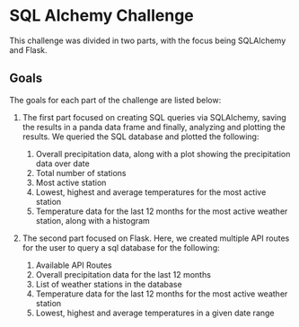 # SQL Alchemy Challenge

This challenge was divided in two parts, with the focus being SQLAlchemy and Flask.

## Goals

The goals for each part of the challenge are listed below:

1. The first part focused on creating SQL queries via SQLAlchemy, saving the results in a panda data frame and finally, analyzing and plotting the results. We queried the SQL database and plotted the following:
    1. Overall precipitation data, along with a plot showing the precipitation data over date
    2. Total number of stations
    3. Most active station
    4. Lowest, highest and average temperatures for the most active station
    5. Temperature data for the last 12 months for the most active weather station, along with a histogram

2. The second part focused on Flask. Here, we created multiple API routes for the user to query a sql database for the following:
    1. Available API Routes
    2. Overall precipitation data for the last 12 months
    3. List of weather stations in the database
    4. Temperature data for the last 12 months for the most active weather station
    5. Lowest, highest and average temperatures in a given date range

